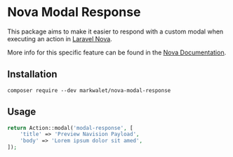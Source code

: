 # Nova Modal Response

This package aims to make it easier to respond with a custom modal when executing an action in [Laravel Nova](https://nova.laravel.com).

More info for this specific feature can be found in the [Nova Documentation](https://nova.laravel.com/docs/4.0/actions/defining-actions.html#custom-modal-responses).

## Installation

```shell
composer require --dev markwalet/nova-modal-response
```

## Usage

```php
return Action::modal('modal-response', [
    'title' => 'Preview Navision Payload',
    'body' => 'Lorem ipsum dolor sit amed',
]);
```
